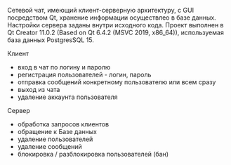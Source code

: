 Cетевой чат, имеющий клиент-серверную архитектуру, с GUI посредством Qt, хранение информации осуществлео в базе данных.
Настройки сервера заданы внутри исходного кода.
Проект выполнен в Qt Creator 11.0.2 (Based on Qt 6.4.2 (MSVC 2019, x86_64)), используемая база данных PostgresSQL 15.

Клиент

- вход в чат по логину и паролю
- регистрация пользователей - логин, пароль
- отправка сообщений конкретному пользователю или всем сразу
- выход из чата 
- удаление аккаунта пользователя

Сервер

- обработка запросов клиентов
- обращение к Базе данных
- удаление пользователей
- удаление сообщений
- блокировка / разблокировка пользователей (бан)
